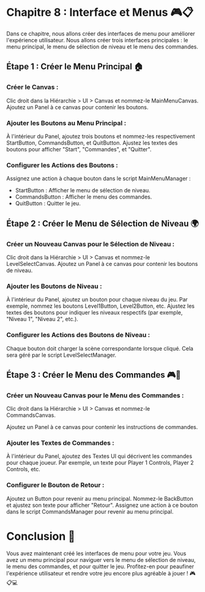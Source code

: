 # Chapitre 8 : Interface et Menus 🎮📋
Dans ce chapitre, nous allons créer des interfaces de menu pour améliorer l'expérience utilisateur. Nous allons créer trois interfaces principales : le menu principal, le menu de sélection de niveau et le menu des commandes. 

## Étape 1 : Créer le Menu Principal 🏠

### Créer le Canvas :
Clic droit dans la Hiérarchie > UI > Canvas et nommez-le MainMenuCanvas.
Ajoutez un Panel à ce canvas pour contenir les boutons.

### Ajouter les Boutons au Menu Principal :
À l'intérieur du Panel, ajoutez trois boutons et nommez-les respectivement StartButton, CommandsButton, et QuitButton.
Ajustez les textes des boutons pour afficher "Start", "Commandes", et "Quitter".

### Configurer les Actions des Boutons :
Assignez une action à chaque bouton dans le script MainMenuManager :
- StartButton : Afficher le menu de sélection de niveau.
- CommandsButton : Afficher le menu des commandes.
- QuitButton : Quitter le jeu.

## Étape 2 : Créer le Menu de Sélection de Niveau 🌍

### Créer un Nouveau Canvas pour le Sélection de Niveau :
Clic droit dans la Hiérarchie > UI > Canvas et nommez-le LevelSelectCanvas.
Ajoutez un Panel à ce canvas pour contenir les boutons de niveau.

### Ajouter les Boutons de Niveau :
À l'intérieur du Panel, ajoutez un bouton pour chaque niveau du jeu. Par exemple, nommez les boutons Level1Button, Level2Button, etc.
Ajustez les textes des boutons pour indiquer les niveaux respectifs (par exemple, "Niveau 1", "Niveau 2", etc.).

### Configurer les Actions des Boutons de Niveau :
Chaque bouton doit charger la scène correspondante lorsque cliqué. Cela sera géré par le script LevelSelectManager.

## Étape 3 : Créer le Menu des Commandes 🎮📝

### Créer un Nouveau Canvas pour le Menu des Commandes :
Clic droit dans la Hiérarchie > UI > Canvas et nommez-le CommandsCanvas.
   
Ajoutez un Panel à ce canvas pour contenir les instructions de commandes.

### Ajouter les Textes de Commandes :
À l'intérieur du Panel, ajoutez des Textes UI qui décrivent les commandes pour chaque joueur. Par exemple, un texte pour Player 1 Controls, Player 2 Controls, etc.

### Configurer le Bouton de Retour :
Ajoutez un Button pour revenir au menu principal. Nommez-le BackButton et ajustez son texte pour afficher "Retour".
Assignez une action à ce bouton dans le script CommandsManager pour revenir au menu principal.

# Conclusion 🌟

Vous avez maintenant créé les interfaces de menu pour votre jeu. Vous avez un menu principal pour naviguer vers le menu de sélection de niveau, le menu des commandes, et pour quitter le jeu. Profitez-en pour peaufiner l'expérience utilisateur et rendre votre jeu encore plus agréable à jouer ! 🎮📋💻
